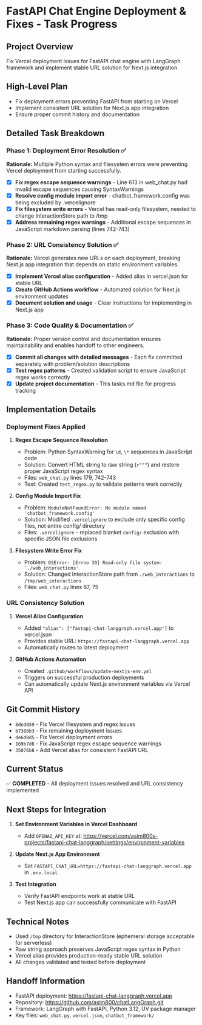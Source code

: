 # FastAPI Chat Engine Deployment & Fixes - Task Progress

## Project Overview
Fix Vercel deployment issues for FastAPI chat engine with LangGraph framework and implement stable URL solution for Next.js integration.

## High-Level Plan
- Fix deployment errors preventing FastAPI from starting on Vercel
- Implement consistent URL solution for Next.js app integration
- Ensure proper commit history and documentation

## Detailed Task Breakdown

### Phase 1: Deployment Error Resolution ✅
**Rationale:** Multiple Python syntax and filesystem errors were preventing Vercel deployment from starting successfully.

- [x] **Fix regex escape sequence warnings** - Line 613 in web_chat.py had invalid escape sequences causing SyntaxWarnings
- [x] **Resolve config module import error** - chatbot_framework.config was being excluded by .vercelignore
- [x] **Fix filesystem write errors** - Vercel has read-only filesystem, needed to change InteractionStore path to /tmp
- [x] **Address remaining regex warnings** - Additional escape sequences in JavaScript markdown parsing (lines 742-743)

### Phase 2: URL Consistency Solution ✅  
**Rationale:** Vercel generates new URLs on each deployment, breaking Next.js app integration that depends on static environment variables.

- [x] **Implement Vercel alias configuration** - Added alias in vercel.json for stable URL
- [x] **Create GitHub Actions workflow** - Automated solution for Next.js environment updates
- [x] **Document solution and usage** - Clear instructions for implementing in Next.js app

### Phase 3: Code Quality & Documentation ✅
**Rationale:** Proper version control and documentation ensures maintainability and enables handoff to other engineers.

- [x] **Commit all changes with detailed messages** - Each fix committed separately with problem/solution descriptions
- [x] **Test regex patterns** - Created validation script to ensure JavaScript regex works correctly
- [x] **Update project documentation** - This tasks.md file for progress tracking

## Implementation Details

### Deployment Fixes Applied

1. **Regex Escape Sequence Resolution**
   - Problem: Python SyntaxWarning for `\d`, `\*` sequences in JavaScript code
   - Solution: Convert HTML string to raw string (`r"""`) and restore proper JavaScript regex syntax
   - Files: `web_chat.py` lines 179, 742-743
   - Test: Created `test_regex.py` to validate patterns work correctly

2. **Config Module Import Fix**
   - Problem: `ModuleNotFoundError: No module named 'chatbot_framework.config'`
   - Solution: Modified `.vercelignore` to exclude only specific config files, not entire config/ directory
   - Files: `.vercelignore` - replaced blanket `config/` exclusion with specific JSON file exclusions

3. **Filesystem Write Error Fix**
   - Problem: `OSError: [Errno 30] Read-only file system: './web_interactions'`
   - Solution: Changed InteractionStore path from `./web_interactions` to `/tmp/web_interactions`
   - Files: `web_chat.py` lines 67, 75

### URL Consistency Solution

1. **Vercel Alias Configuration**
   - Added `"alias": ["fastapi-chat-langgraph.vercel.app"]` to vercel.json
   - Provides stable URL: `https://fastapi-chat-langgraph.vercel.app`
   - Automatically routes to latest deployment

2. **GitHub Actions Automation**
   - Created `.github/workflows/update-nextjs-env.yml`
   - Triggers on successful production deployments
   - Can automatically update Next.js environment variables via Vercel API

## Git Commit History
- `8ded059` - Fix Vercel filesystem and regex issues
- `b7380b3` - Fix remaining deployment issues  
- `de6d8d5` - Fix Vercel deployment errors
- `169b7d8` - Fix JavaScript regex escape sequence warnings
- `35076b8` - Add Vercel alias for consistent FastAPI URL

## Current Status
✅ **COMPLETED** - All deployment issues resolved and URL consistency implemented

## Next Steps for Integration
1. **Set Environment Variables in Vercel Dashboard**
   - Add `OPENAI_API_KEY` at: https://vercel.com/asim800s-projects/fastapi-chat-langgraph/settings/environment-variables
   
2. **Update Next.js App Environment**
   - Set `FASTAPI_CHAT_URL=https://fastapi-chat-langgraph.vercel.app` in `.env.local`
   
3. **Test Integration**
   - Verify FastAPI endpoints work at stable URL
   - Test Next.js app can successfully communicate with FastAPI

## Technical Notes
- Used `/tmp` directory for InteractionStore (ephemeral storage acceptable for serverless)
- Raw string approach preserves JavaScript regex syntax in Python
- Vercel alias provides production-ready stable URL solution
- All changes validated and tested before deployment

## Handoff Information
- FastAPI deployment: https://fastapi-chat-langgraph.vercel.app
- Repository: https://github.com/asim800/chatLangGraph.git
- Framework: LangGraph with FastAPI, Python 3.12, UV package manager
- Key files: `web_chat.py`, `vercel.json`, `chatbot_framework/`